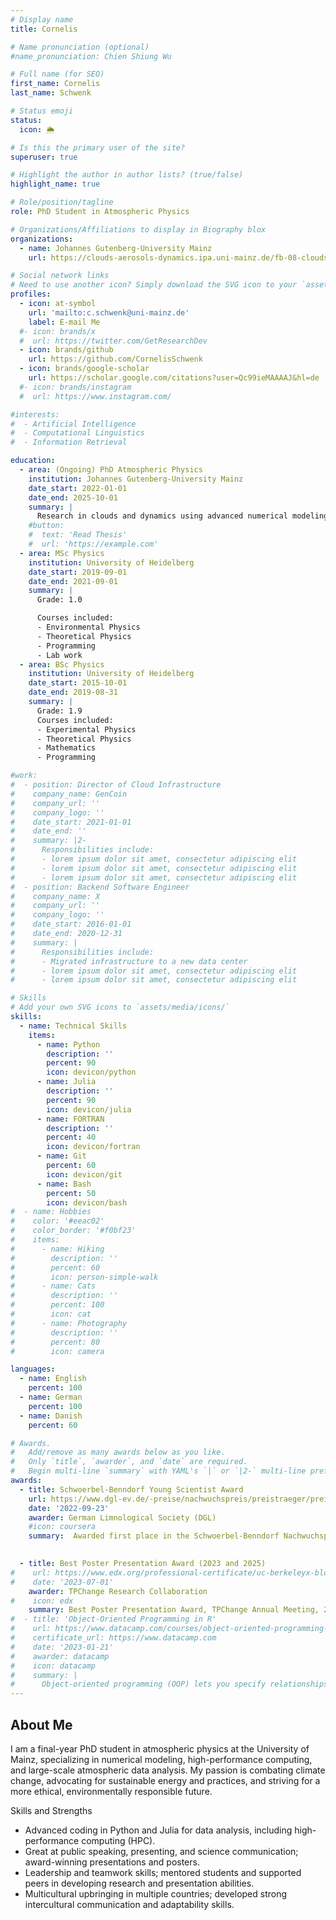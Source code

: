 ```yaml
---
# Display name
title: Cornelis

# Name pronunciation (optional)
#name_pronunciation: Chien Shiung Wu

# Full name (for SEO)
first_name: Cornelis
last_name: Schwenk

# Status emoji
status:
  icon: 🌦️

# Is this the primary user of the site?
superuser: true

# Highlight the author in author lists? (true/false)
highlight_name: true

# Role/position/tagline
role: PhD Student in Atmospheric Physics

# Organizations/Affiliations to display in Biography blox
organizations:
  - name: Johannes Gutenberg-University Mainz
    url: https://clouds-aerosols-dynamics.ipa.uni-mainz.de/fb-08-clouds-aerosols-dynamics/group-members/

# Social network links
# Need to use another icon? Simply download the SVG icon to your `assets/media/icons/` folder.
profiles:
  - icon: at-symbol
    url: 'mailto:c.schwenk@uni-mainz.de'
    label: E-mail Me
  #- icon: brands/x
  #  url: https://twitter.com/GetResearchDev
  - icon: brands/github
    url: https://github.com/CornelisSchwenk
  - icon: brands/google-scholar
    url: https://scholar.google.com/citations?user=Qc99ieMAAAAJ&hl=de
  #- icon: brands/instagram
  #  url: https://www.instagram.com/

#interests:
#  - Artificial Intelligence
#  - Computational Linguistics
#  - Information Retrieval

education:
  - area: (Ongoing) PhD Atmospheric Physics
    institution: Johannes Gutenberg-University Mainz
    date_start: 2022-01-01
    date_end: 2025-10-01
    summary: |
      Research in clouds and dynamics using advanced numerical modeling, high-performance computing and large-scale data analysis
    #button:
    #  text: 'Read Thesis'
    #  url: 'https://example.com'
  - area: MSc Physics
    institution: University of Heidelberg
    date_start: 2019-09-01
    date_end: 2021-09-01
    summary: |
      Grade: 1.0

      Courses included:
      - Environmental Physics
      - Theoretical Physics
      - Programming
      - Lab work
  - area: BSc Physics
    institution: University of Heidelberg
    date_start: 2015-10-01
    date_end: 2019-08-31
    summary: |
      Grade: 1.9      
      Courses included:
      - Experimental Physics
      - Theoretical Physics
      - Mathematics
      - Programming

#work:
#  - position: Director of Cloud Infrastructure
#    company_name: GenCoin
#    company_url: ''
#    company_logo: ''
#    date_start: 2021-01-01
#    date_end: ''
#    summary: |2-
#      Responsibilities include:
#      - lorem ipsum dolor sit amet, consectetur adipiscing elit
#      - lorem ipsum dolor sit amet, consectetur adipiscing elit
#      - lorem ipsum dolor sit amet, consectetur adipiscing elit
#  - position: Backend Software Engineer
#    company_name: X
#    company_url: ''
#    company_logo: ''
#    date_start: 2016-01-01
#    date_end: 2020-12-31
#    summary: |
#      Responsibilities include:
#      - Migrated infrastructure to a new data center
#      - lorem ipsum dolor sit amet, consectetur adipiscing elit
#      - lorem ipsum dolor sit amet, consectetur adipiscing elit

# Skills
# Add your own SVG icons to `assets/media/icons/`
skills:
  - name: Technical Skills
    items:
      - name: Python
        description: ''
        percent: 90
        icon: devicon/python
      - name: Julia
        description: ''
        percent: 90
        icon: devicon/julia
      - name: FORTRAN
        description: ''
        percent: 40
        icon: devicon/fortran
      - name: Git
        percent: 60
        icon: devicon/git
      - name: Bash
        percent: 50
        icon: devicon/bash
#  - name: Hobbies
#    color: '#eeac02'
#    color_border: '#f0bf23'
#    items:
#      - name: Hiking
#        description: ''
#        percent: 60
#        icon: person-simple-walk
#      - name: Cats
#        description: ''
#        percent: 100
#        icon: cat
#      - name: Photography
#        description: ''
#        percent: 80
#        icon: camera

languages:
  - name: English
    percent: 100
  - name: German
    percent: 100
  - name: Danish
    percent: 60

# Awards.
#   Add/remove as many awards below as you like.
#   Only `title`, `awarder`, and `date` are required.
#   Begin multi-line `summary` with YAML's `|` or `|2-` multi-line prefix and indent 2 spaces below.
awards:
  - title: Schwoerbel-Benndorf Young Scientist Award
    url: https://www.dgl-ev.de/-preise/nachwuchspreis/preistraeger/preistraeger.html
    date: '2022-09-23'
    awarder: German Limnological Society (DGL)
    #icon: coursera
    summary:  Awarded first place in the Schwoerbel-Benndorf Nachwuchspreis by the Deutsche Gesellschaft für Limnologie (German Limnological Society) in recognition of my outstanding research in the field of limnology. Ranking was determined by the audience judging the quality of the presentation at the annual conference. 

   
  - title: Best Poster Presentation Award (2023 and 2025)
#    url: https://www.edx.org/professional-certificate/uc-berkeleyx-blockchain-fundamentals
#    date: '2023-07-01'
    awarder: TPChange Research Collaboration
#    icon: edx
    summary: Best Poster Presentation Award, TPChange Annual Meeting, 2023 and 2025 Awarded for excellence in presenting research findings during my PhD at the annual meetings of TPChange in 2023 and 2025, recognizing the clarity, impact, and innovation of my work. 
#  - title: 'Object-Oriented Programming in R'
#    url: https://www.datacamp.com/courses/object-oriented-programming-with-s3-and-r6-in-r
#    certificate_url: https://www.datacamp.com
#    date: '2023-01-21'
#    awarder: datacamp
#    icon: datacamp
#    summary: |
#      Object-oriented programming (OOP) lets you specify relationships between functions and the objects that they can act on, helping you manage #complexity in your code. This is an intermediate level course, providing an introduction to OOP, using the S3 and R6 systems. S3 is a great day-to-day R #programming tool that simplifies some of the functions that you write. R6 is especially useful for industry-specific analyses, working with web APIs, and #building GUIs.
---
```


## About Me

I am a final-year PhD student in atmospheric physics at the University of Mainz, specializing in numerical modeling, high-performance computing, and large-scale atmospheric data analysis. My passion is combating climate change, advocating for sustainable energy and practices, and striving for a more ethical, environmentally responsible future.

Skills and Strengths
- Advanced coding in Python and Julia for data analysis, including high-performance computing (HPC).
- Great at public speaking, presenting, and science communication; award-winning presentations and posters.
- Leadership and teamwork skills; mentored students and supported peers in developing research and presentation abilities.
- Multicultural upbringing in multiple countries; developed strong intercultural communication and adaptability skills.
